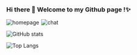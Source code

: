 <p align="left">
  <h3>
    Hi there 👋 Welcome to my Github page !✨
  </h3>
  <p style="display:flex;align-items:center;gap:6px">
    <a href="https://kook.top/XACU7O" style="text-decoration: none;">
      <img src="https://img.shields.io/badge/HomePage-Visit-437fe3" alt="homepage" />
    </a>
    <a href="https://kook.top/XACU7O" style="text-decoration: none;">
      <img src="https://img.shields.io/badge/Join_Chat_!-437fe3" alt="chat" />
    </a>
  </p>
</p>

![GitHub stats](https://github-readme-stats.vercel.app/api?username=MitsuhaYuki&theme=transparent&border_color=0000&hide=contribs,prs&hide_rank=true&show_icons=true&include_all_commits=true&card_width=445)

![Top Langs](https://github-readme-stats.vercel.app/api/top-langs/?username=MitsuhaYuki&theme=transparent&border_color=0000&layout=compact&card_width=445)